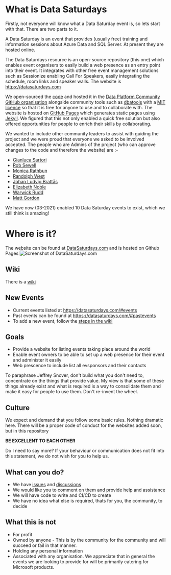 # What is Data Saturdays
Firstly, not everyone will know what a Data Saturday event is, so lets start with that. There are two parts to it.

A Data Saturday is an event that provides (usually free) training and information sessions about Azure Data and SQL Server. At present they are hosted online.

The Data Saturdays resource is an open-source repository (this one) which enables event organisers to easily build a web presence as an entry point into their event. It integrates with other free event management solutions such as Sessionize enabling Call For Speakers, easily integrating the schedule, room links and speaker walls. The website is https://datasaturdays.com

We open-sourced the [code](https://github.com/dataplat/datasaturdays) and hosted it in the [Data Platform Community GitHub organisation](https://github.com/dataplat/) alongside community tools such as [dbatools](https://dbatools.io) with a [MIT licence](https://github.com/dataplat/DataSaturdays/blob/main/LICENSE) so that it is free for anyone to use and to collaborate with. The website is hosted on [GitHub Pages](https://pages.github.com/) which generates static pages using [Jekyll](https://docs.github.com/en/github/working-with-github-pages/setting-up-a-github-pages-site-with-jekyll). We figured that this not only enabled a quick free solution but also offered opportunities for people to enrich their skills by collaborating. 

We wanted to include other community leaders to assist with guiding the project and we were proud that everyone we asked to be involved accepted. The people who are Admins of the project (who can approve changes to the code and therefore the website) are :-

- [Gianluca Sartori](https://twitter.com/spaghettidba)
- [Rob Sewell](https://twitter.com/sqldbawithbeard)
- [Monica Rathbun](https://twitter.com/sqlespresso)
- [Randolph West](https://twitter.com/_randolph_west)
- [Johan Ludvig Brattås](https://twitter.com/intoleranse)
- [Elizabeth Noble](https://twitter.com/sqlzelda)
- [Warwick Rudd](https://twitter.com/Warwick_Rudd)
- [Matt Gordon](https://twitter.com/sqlatspeed)

We have now (03-2021) enabled 10 Data Saturday events to exist, which we still think is amazing!

# Where is it?

The website can be found at [DataSaturdays.com](https://datasaturdays.com) and is hosted on Github Pages
![Screenshot of DataSaturdays.com](https://user-images.githubusercontent.com/6729780/102750927-b229c200-435e-11eb-9daf-e4c730f29e04.png)

## Wiki

There is a [wiki](https://github.com/dataplat/DataSaturdays/wiki) 

## New Events

* Current events listed at https://datasaturdays.com/#events
* Past events can be found at https://datasaturdays.com/#pastevents
* To add a new event, follow the [steps in the wiki](https://github.com/dataplat/DataSaturdays/wiki/How-to-add-a-New-Event)

## Goals

* Provide a website for listing events taking place around the world
* Enable event owners to be able to set up a web presence for their event and administer it easily
* Web prescence to include list all evsponsors and their contacts

To paraphrase Jeffrey Snover, don't build what you don't need to, concentrate on the things that provide value. My view is that some of these things already exist and what is required is a way to consolidate them and make it easy for people to use them. Don't re-invent the wheel.

## Culture

We expect and demand that you follow some basic rules. Nothing dramatic here. There will be a proper code of conduct for the websites added soon, but in this repository

**BE EXCELLENT TO EACH OTHER**

Do I need to say more? 
If your behaviour or communication does not fit into this statement, we do not wish for you to help us.

## What can you do?

* We have [issues](https://github.com/dataplat/DataSaturdays/issues) and [discussions](https://github.com/dataplat/DataSaturdays/discussions)
* We would like you to comment on them and provide help and assistance  
* We will have code to write and CI/CD to create  
* We have no idea what else is required, thats for you, the community, to decide  

## What this is not

* For profit  
* Owned by anyone - This is by the community for the community and will succeed or fail in that manner.  
* Holding any personal information  
* Associated with any organisation. We appreciate that in general the events we are looking to provide for will be primarily catering for Microsoft products. 
